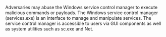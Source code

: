 Adversaries may abuse the Windows service control manager to execute malicious commands or payloads. The Windows service control manager (services.exe) is an interface to manage and manipulate services. The service control manager is accessible to users via GUI components as well as system utilities such as sc.exe and Net.